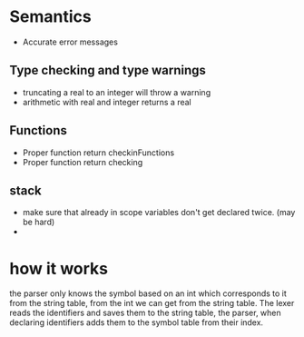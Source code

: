 # Semantics

- Accurate error messages

## Type checking and type warnings

- truncating a real to an integer will throw a warning
- arithmetic with real and integer returns a real

## Functions

- Proper function return checkinFunctions
- Proper function return checking

## stack 
- make sure that already in scope variables don't get declared twice. (may be hard)
- 




# how it works

the parser only knows the symbol based on an int which corresponds to it from the string table, from the int we can get from the string table. The lexer reads the identifiers and saves them to the string table, the parser, when declaring identifiers adds them to the symbol table from their index. 
